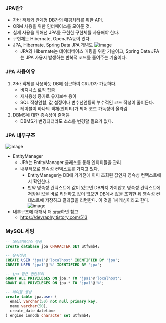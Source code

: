 ### JPA란?
- 자바 객체와 관계형 DB간의 매핑처리를 위한 API.  
- ORM 사용을 위한 인터페이스를 모아둔 것.  
- 실제 사용을 위해선 JPA를 구현한 구현체를 사용해야 한다.   
- 구현체는 Hibernate, OpenJPA등이 있다.
- JPA, Hibernate, Spring Data JPA 개념도
   ![image](https://github.com/user-attachments/assets/112689c7-cc0a-4671-afea-af8aa61a2d7f)
   - JPA와 Hibernate는 데이터베이스 매핑을 위한 기술이고, Spring Data JPA는 JPA 사용시 발생하는 반복적 코드를 줄여주는 기술이다.  

### JPA 사용이유
1. 자바 객체를 사용하듯 DB에 접근하여 CRUD가 가능하다.  
   - 비지니스 로직 집중
   - 재사용성 증가로 유지보수 용이
   - SQL 작성안함, 값 설정이나 변수선언등의 부수적인 코드 작성이 줄어든다.
   - 테이블이 하나의 객체(엔티티)가 되어 코드 가독성이 올라감
2. DBMS에 대한 종속성이 줄어듬
   - DBMS가 변경되더라도 소스를 변경할 필요가 없다.
### JPA 내부구조 
   ![image](https://github.com/user-attachments/assets/9096153d-c4fb-4858-abfb-27279c598755)
   - EntityManager
      - JPA는 EntityManager 클래스를 통해 엔티티들을 관리
      - 내부적으로 영속성 컨텍스트를 가지고 있다.
         - EntityManager는 DB에 가기전에 이미 조회된 값인지 영속성 컨텍스트에서 확인한다.
         - 만약 영속성 컨텍스트에 값이 있으면 DB까지 가지않고 영속성 컨텍스트에 저장된 값을 바로 리턴하고 값이 없으면 DB에서 값을 조회한 뒤 영속성 컨테스트에 저장하고 결과값을 리턴한다. 이 것을 1차캐싱이라고 한다.
       ![image](https://github.com/user-attachments/assets/5f9bb66d-3662-436c-8461-20603dd61dc3)
   - 내부구조에 대해서 더 궁금하면 참고
      - https://devraphy.tistory.com/513    
### MySQL 세팅
  ```sql
  -- 데이터베이스 생성
  create database jpa CHARACTER SET utf8mb4;

  -- 유저생성
  CREATE USER 'jpa1'@'localhost' IDENTIFIED BY 'jpa';
  CREATE USER 'jpa1'@'%' IDENTIFIED BY 'jpa';

  -- jpa 접근 권한부여
  GRANT ALL PRIVILEGES ON jpa.* TO 'jpa1'@'localhost';
  GRANT ALL PRIVILEGES ON jpa.* TO 'jpa1'@'%';

  -- 테이블 생성
  create table jpa.user (
    email varchar(50) not null primary key,
    name varchar(50),
    create_date datetime
  ) engine innodb character set utf8mb4;
  ```
  
